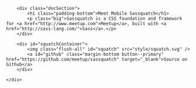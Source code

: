 <div class="docStripe--red padding-top inverted">
	<div class="docBounds align-center margin-top">

		<div class="docSection">
			<h1 class="padding-bottom">Meet Mobile Sassquatch</h1>
			<p class="big">Sassquatch is a CSS foundation and framework for <a href="http://www.meetup.com">Meetup</a>, built with <a href="http://sass-lang.com/">Sass</a>.</p>
		</div>

		<div id="squatchContainer">
			<img class="flush-all" id="squatch" src="style/squatch.svg" />
			<a id="github" class="margin-bottom button--primary" href="https://github.com/meetup/sassquatch" target="_blank">Source on Github</a>
		</div>

	</div>
</div>
